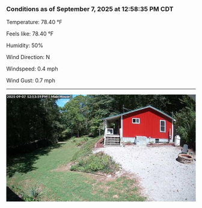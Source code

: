 ### Conditions as of September 7, 2025 at 12:58:35 PM CDT 

Temperature: 78.40 &deg;F

Feels like: 78.40 &deg;F

Humidity: 50%

Wind Direction: N

Windspeed: 0.4 mph

Wind Gust: 0.7 mph

---

<img src="./images/latest.jpeg"/>


